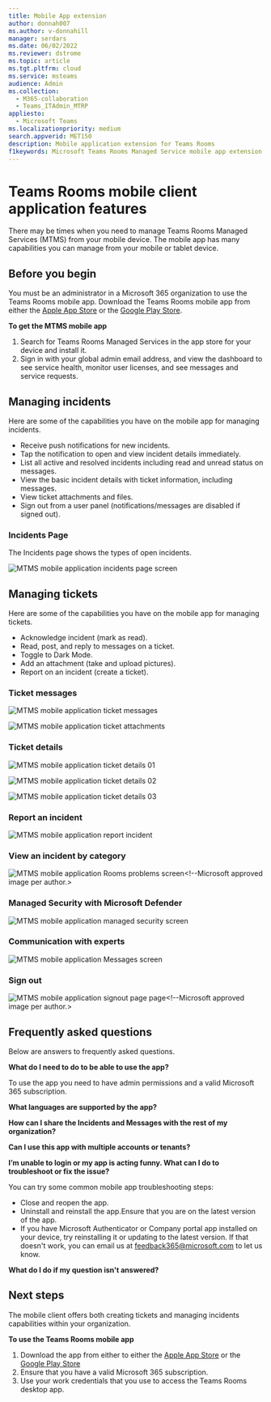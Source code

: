 ```yaml
---
title: Mobile App extension
author: donnah007
ms.author: v-donnahill
manager: serdars
ms.date: 06/02/2022
ms.reviewer: dstrome
ms.topic: article
ms.tgt.pltfrm: cloud
ms.service: msteams
audience: Admin
ms.collection: 
  - M365-collaboration
  - Teams_ITAdmin_MTRP
appliesto: 
  - Microsoft Teams
ms.localizationpriority: medium
search.appverid: MET150
description: Mobile application extension for Teams Rooms
f1keywords: Microsoft Teams Rooms Managed Service mobile app extension
---
```

# Teams Rooms mobile client application features

There may be times when you need to manage Teams Rooms Managed Services (MTMS) from your mobile device. The mobile app has many capabilities you can manage from your mobile or tablet device.
## Before you begin

You must be an administrator in a Microsoft 365 organization to use the Teams Rooms mobile app.
Download the Teams Rooms mobile app from either the [Apple App Store](https://apps.apple.com/app/apple-store/id761397963?pt=80423&ct=docsaboutadminapp&mt=8) or the [Google Play Store](https://play.google.com/store/search?q=Microsoft%20Teams%20Rooms&c=apps).

**To get the MTMS mobile app**

1. Search for Teams Rooms Managed Services in the app store for your device and install it.
2. Sign in with your global admin email address, and view the dashboard to see service health, monitor user licenses, and see messages and service requests.
## Managing incidents

Here are some of the capabilities you have on the mobile app for managing incidents.

- Receive push notifications for new incidents.
- Tap the notification to open and view incident details immediately.
- List all active and resolved incidents including read and unread status on messages.
- View the basic incident details with ticket information, including messages.
- View ticket attachments and files.
- Sign out from a user panel (notifications/messages are disabled if signed out).

### Incidents Page

The Incidents page shows the types of open incidents.

![MTMS mobile application incidents page screen](../media/mtms-extended-app-001.png)

## Managing tickets
Here are some of the capabilities you have on the mobile app for managing tickets.

- Acknowledge incident (mark as read).
- Read, post, and reply to messages on a ticket.
- Toggle to Dark Mode.
- Add an attachment (take and upload pictures).
- Report on an incident (create a ticket).

### Ticket messages

![MTMS mobile application ticket messages](../media/mtms-extended-app-003.png)

![MTMS mobile application ticket attachments](../media/mtms-extended-app-007.png)


### Ticket details

![MTMS mobile application ticket details 01 ](../media/mtms-extended-app-002.png)

![MTMS mobile application ticket details 02](../media/mtms-extended-app-004.png)

![MTMS mobile application ticket details 03](../media/mtms-extended-app-009.png)


### Report an incident

![MTMS mobile application report incident](../media/mtms-extended-app-012.png)
### View an incident by category

![MTMS mobile application  Rooms problems screen](../media/mtms-extended-app-001.png)<!--Microsoft approved image per author.>
### Managed Security with Microsoft Defender

![MTMS mobile application managed security screen](../media/mtms-extended-app-009.png)
### Communication with experts
![MTMS mobile application Messages screen](../media/mtms-extended-app-008.png)
### Sign out

![MTMS mobile application signout page page](../media/mtms-extended-app-011.png)<!--Microsoft approved image per author.>
## Frequently asked questions

Below are answers to frequently asked questions.

**What do I need to do to be able to use the app?**

To use the app you need to have admin permissions and a valid Microsoft 365 subscription.


**What languages are supported by the app?**


**How can I share the Incidents and Messages with the rest of my organization?**


**Can I use this app with multiple accounts or tenants?**


**I’m unable to login or my app is acting funny. What can I do to troubleshoot or fix the issue?**

You can try some common mobile app troubleshooting steps:
- Close and reopen the app.
- Uninstall and reinstall the app.Ensure that you are on the latest version of the app.
- If you have Microsoft Authenticator or Company portal app installed on your device, try reinstalling it or updating to the latest version. If that doesn't work, you can email us at feedback365@microsoft.com to let us know.

**What do I do if my question isn't answered?**

## Next steps

The mobile client offers both creating tickets and managing incidents capabilities within your organization.

**To use the Teams Rooms mobile app**

1. Download the app from either  to either the [Apple App Store]() or the [Google Play Store]()
1. Ensure that you have a valid Microsoft 365 subscription.
1. Use your work credentials that you use to access the Teams Rooms desktop app.
